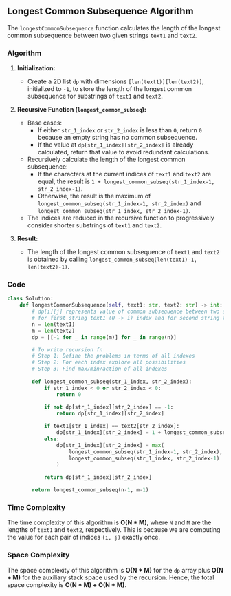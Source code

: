 ## Longest Common Subsequence Algorithm

The `longestCommonSubsequence` function calculates the length of the longest common subsequence between two given strings `text1` and `text2`.

### Algorithm

1. **Initialization:**
   - Create a 2D list `dp` with dimensions `[len(text1)][len(text2)]`, initialized to `-1`, to store the length of the longest common subsequence for substrings of `text1` and `text2`.

2. **Recursive Function (`longest_common_subseq`):**
   - Base cases:
     - If either `str_1_index` or `str_2_index` is less than `0`, return `0` because an empty string has no common subsequence.
     - If the value at `dp[str_1_index][str_2_index]` is already calculated, return that value to avoid redundant calculations.
   - Recursively calculate the length of the longest common subsequence:
     - If the characters at the current indices of `text1` and `text2` are equal, the result is `1 + longest_common_subseq(str_1_index-1, str_2_index-1)`.
     - Otherwise, the result is the maximum of `longest_common_subseq(str_1_index-1, str_2_index)` and `longest_common_subseq(str_1_index, str_2_index-1)`.
   - The indices are reduced in the recursive function to progressively consider shorter substrings of `text1` and `text2`.

3. **Result:**
   - The length of the longest common subsequence of `text1` and `text2` is obtained by calling `longest_common_subseq(len(text1)-1, len(text2)-1)`.

### Code

```python
class Solution:
    def longestCommonSubsequence(self, text1: str, text2: str) -> int:
        # dp[i][j] represents value of common subsequence between two strings
        # for first string text1 (0 -> i) index and for second string text2 (0->j)
        n = len(text1)
        m = len(text2)
        dp = [[-1 for _ in range(m)] for _ in range(n)]

        # To write recursion fn
        # Step 1: Define the problems in terms of all indexes
        # Step 2: For each index explore all possibilities 
        # Step 3: Find max/min/action of all indexes
        
        def longest_common_subseq(str_1_index, str_2_index):
            if str_1_index < 0 or str_2_index < 0:
                return 0
            
            if not dp[str_1_index][str_2_index] == -1:
                return dp[str_1_index][str_2_index]

            if text1[str_1_index] == text2[str_2_index]:
                dp[str_1_index][str_2_index] = 1 + longest_common_subseq(str_1_index-1, str_2_index-1) 
            else:
                dp[str_1_index][str_2_index] = max(
                    longest_common_subseq(str_1_index-1, str_2_index),
                    longest_common_subseq(str_1_index, str_2_index-1)
                )
            
            return dp[str_1_index][str_2_index]

        return longest_common_subseq(n-1, m-1)
```

### Time Complexity

The time complexity of this algorithm is **O(N * M)**, where `N` and `M` are the lengths of `text1` and `text2`, respectively. This is because we are computing the value for each pair of indices `(i, j)` exactly once.

### Space Complexity

The space complexity of this algorithm is **O(N * M)** for the `dp` array plus **O(N + M)** for the auxiliary stack space used by the recursion. Hence, the total space complexity is **O(N * M) + O(N + M)**.